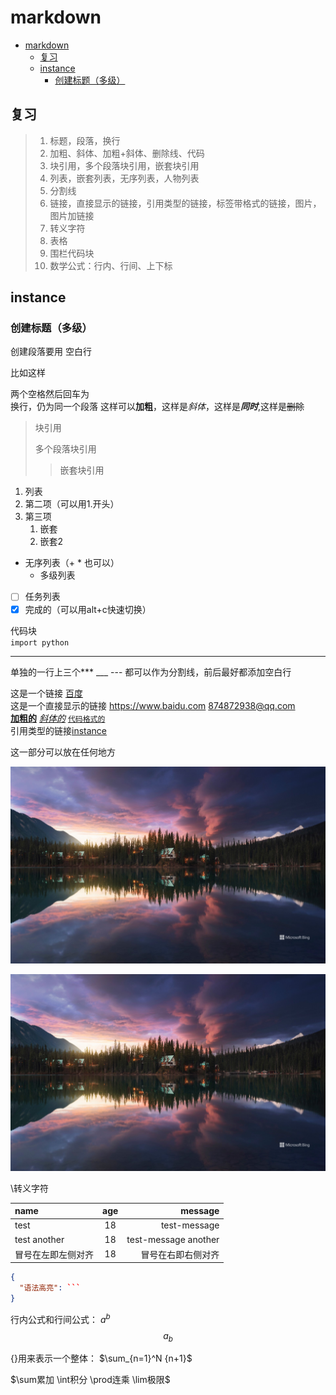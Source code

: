 # markdown

- [markdown](#markdown)
  - [复习](#复习)
  - [instance](#instance)
    - [创建标题（多级）](#创建标题多级)

## 复习

> 1. 标题，段落，换行
> 2. 加粗、斜体、加粗+斜体、删除线、代码
> 3. 块引用，多个段落块引用，嵌套块引用
> 4. 列表，嵌套列表，无序列表，人物列表
> 5. 分割线
> 6. 链接，直接显示的链接，引用类型的链接，标签带格式的链接，图片，图片加链接
> 7. 转义字符
> 8. 表格
> 9. 围栏代码块
> 10. 数学公式：行内、行间、上下标

## instance

### 创建标题（多级）

创建段落要用
空白行

比如这样

两个空格然后回车为  
换行，仍为同一个段落
这样可以**加粗**，这样是*斜体*，这样是***同时***,这样是~~删除~~

>块引用
>
>多个段落块引用
>>嵌套块引用

1. 列表
1. 第二项（可以用1.开头）
1. 第三项
   1. 嵌套
   2. 嵌套2

- 无序列表（+ * 也可以）
  - 多级列表

- [ ] 任务列表
- [x] 完成的（可以用alt+c快速切换）

代码块  
`import python`

***

单独的一行上三个*** ___ --- 都可以作为分割线，前后最好都添加空白行

这是一个链接 [百度](https://www.baidu.com)  
这是一个直接显示的链接 <https://www.baidu.com> <874872938@qq.com>  
**[加粗的](database.md)**
*[斜体的](database.md)*
[`代码格式的`](database.md)  
引用类型的链接[instance][1]

[1]: https://www.baidu.com
这一部分可以放在任何地方

![图片alt](assets/BingWallpaperx.jpg)

[![图片+链接](assets/BingWallpaperx.jpg)](https://www.baidu.com)

\转义字符

| name   |  age  |  message |
| :--- | :---: | ---: |
| test |  18   | test-message |
| test another |  18   | test-message another |
| 冒号在左即左侧对齐 |  18   | 冒号在右即右侧对齐 |

``` json
{
  "语法高亮": ```
}
```

行内公式和行间公式：
$a^b$
$$a_b$$

{}用来表示一个整体：
$\sum_{n=1}^N {n+1}$

$\sum累加 \int积分 \prod连乘 \lim极限$
